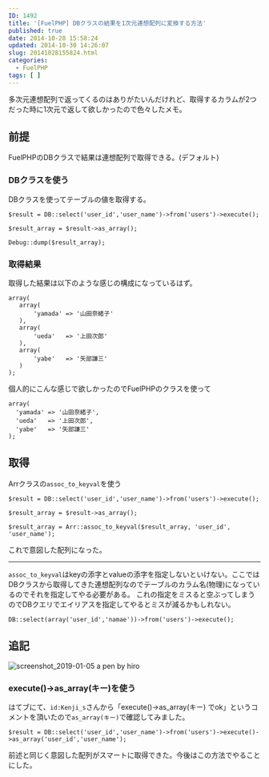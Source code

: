 ```yaml
---
ID: 1492
title: '[FuelPHP] DBクラスの結果を1次元連想配列に変換する方法'
published: true
date: 2014-10-28 15:58:24
updated: 2014-10-30 14:26:07
slug: 20141028155824.html
categories:
  - FuelPHP
tags: [ ]
---
```

多次元連想配列で返ってくるのはありがたいんだけれど、取得するカラムが2つだった時に1次元で返して欲しかったので色々したメモ。
<!--more-->

## 前提
FuelPHPのDBクラスで結果は連想配列で取得できる。(デフォルト)

### DBクラスを使う
DBクラスを使ってテーブルの値を取得する。

```language-php
$result = DB::select('user_id','user_name')->from('users')->execute();

$result_array = $result->as_array();

Debug::dump($result_array);
```

### 取得結果
取得した結果は以下のような感じの構成になっているはず。

```language-php
array(
   array(
       'yamada' => '山田奈緒子'
   ),
   array(
       'ueda'   => '上田次郎'
   ),
   array(
       'yabe'   => '矢部謙三'
   )
);
```

個人的にこんな感じで欲しかったのでFuelPHPのクラスを使って

```language-php
array(
  'yamada' => '山田奈緒子',
  'ueda'   => '上田次郎',
  'yabe'   => '矢部謙三'
);
```

## 取得
Arrクラスの`assoc_to_keyval`を使う

```language-php
$result = DB::select('user_id','user_name')->from('users')->execute();

$result_array = $result->as_array();

$result_array = Arr::assoc_to_keyval($result_array, 'user_id', 'user_name');
```

これで意図した配列になった。

---

`assoc_to_keyval`はkeyの添字とvalueの添字を指定しないといけない。ここではDBクラスから取得してきた連想配列なのでテーブルのカラム名(物理)になっているのでそれを指定してやる必要がある。
これの指定をミスると空ぶってしまうのでDBクエリでエイリアスを指定してやるとミスが減るかもしれない。

```language-php
DB::select(array('user_id','namae'))->from('users')->execute();
```

## 追記

![screenshot_2019-01-05 a pen by hiro](https://user-images.githubusercontent.com/3617124/50723419-bc763580-1120-11e9-824f-0534ae63eccb.png)

### execute()->as_array(キー)を使う
はてブにて、`id:Kenji_s`さんから「execute()->as_array(キー) でok」というコメントを頂いたので`as_array(キー)`で確認してみました。

```language-php
$result = DB::select('user_id','user_name')->from('users')->execute()->as_array('user_id','user_name');
```

前述と同じく意図した配列がスマートに取得できた。今後はこの方法でやることにした。